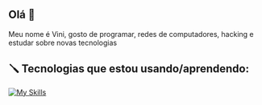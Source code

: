 ## Olá 👋
Meu nome é Vini, gosto de programar, redes de computadores, hacking e estudar sobre novas tecnologias
## 🪛 Tecnologias que estou usando/aprendendo:
[![My Skills](https://skillicons.dev/icons?i=py,js,go,docker,bash,linux,windows)](https://skillicons.dev)
